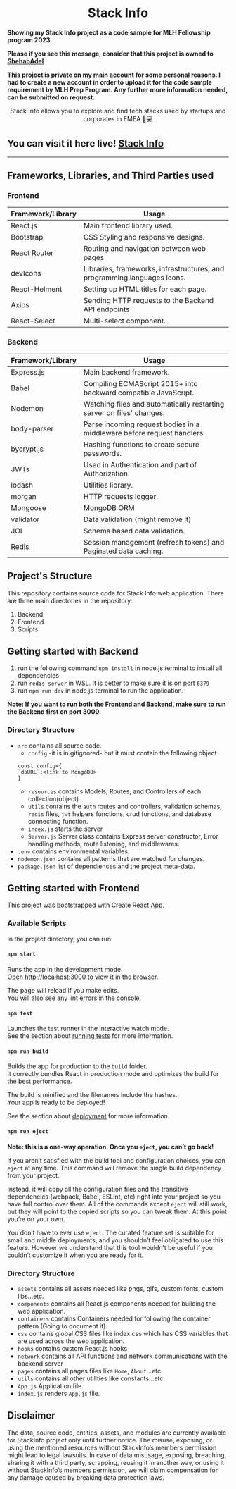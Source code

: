<h1 align="center">
Stack Info  
</h1>
<strong>
Showing my Stack Info project as a code sample for MLH Fellowship program 2023.
  
Please if you see this message, consider that this project is owned to [ShehabAdel](https://www.github.com/shehabadel) 

This project is private on my [main account](https://www.github.com/shehabadel) for some personal reasons. I had to create a new account in order to upload it for the code sample requirement by MLH Prep Program. Any further more information needed, can be submitted on request.</strong>
<p align="center">
Stack Info allows you to explore and find tech stacks used by startups and corporates in EMEA 🌠💻
</p>

## You can visit it here live! [Stack Info](https://stackinfo.me)
<hr>

## Frameworks, Libraries, and Third Parties used

### Frontend

| Framework/Library | Usage                                                                    |
|-------------------|--------------------------------------------------------------------------|
| React.js          | Main frontend library used.                                              |
| Bootstrap         | CSS Styling and responsive designs.                                      |
| React Router      | Routing and navigation between web pages                                 |
| devIcons          | Libraries, frameworks, infrastructures, and programming languages icons. |
| React-Helment     | Setting up HTML titles for each page.                                    |
| Axios             | Sending HTTP requests to the Backend API endpoints                       |
| React-Select      | Multi-select component.                                                  |


### Backend

| Framework/Library | Usage                                                                  |
|-------------------|------------------------------------------------------------------------|
| Express.js        | Main backend framework.                                                |
| Babel             | Compiling ECMAScript 2015+ into backward compatible JavaScript.        |
| Nodemon           | Watching files and automatically restarting server on files' changes.  |
| body-parser       | Parse incoming request bodies in a middleware before request handlers. |
| bycrypt.js        | Hashing functions to create secure passwords.                          |
| JWTs              | Used in Authentication and part of Authorization.                      |
| lodash            | Utilities library.                                                     |
| morgan            | HTTP requests logger.                                                  |
| Mongoose          | MongoDB ORM                                                            |
| validator         | Data validation (might remove it)                                      |
| JOI               | Schema based data validation.                                          |
| Redis             | Session management (refresh tokens) and Paginated data caching.        |


## Project's Structure
This repository contains source code for Stack Info web application. There are three main directories in the repository:

1. Backend
2. Frontend
3. Scripts

## Getting started with Backend

1) run the following command `npm install` in node.js terminal to install all dependencies
2) run `redis-server` in WSL. It is better to make sure it is on port `6379`
3) run `npm run dev` in node.js terminal to run the application.

**Note: If you want to run both the Frontend and Backend, make sure to run the Backend first on port 3000.**


### Directory Structure
- `src` contains all source code.
  - `config` -it is in gitignored- but it must contain the following object 
  ```
  const config={
  `dbURL`:<link to MongoDB>
  }
  ```
  - `resources` contains Models, Routes, and Controllers of each collection(object).
  - `utils` contains the `auth` routes and controllers, validation schemas, `redis` files, `jwt` helpers functions, 
    crud functions, and database connecting function.
  - `index.js` starts the server
  - `Server.js` Server class contains Express server constructor, Error handling methods, route listening, and middlewares.
- `.env` contains environmental variables.
- `nodemon.json` contains all patterns that are watched for changes.
- `package.json` list of dependiences and the project meta-data.

## Getting started with Frontend

This project was bootstrapped with [Create React App](https://github.com/facebook/create-react-app).

### Available Scripts

In the project directory, you can run:

#### `npm start`

Runs the app in the development mode.\
Open [http://localhost:3000](http://localhost:3000) to view it in the browser.

The page will reload if you make edits.\
You will also see any lint errors in the console.

#### `npm test`

Launches the test runner in the interactive watch mode.\
See the section about [running tests](https://facebook.github.io/create-react-app/docs/running-tests) for more information.

#### `npm run build`

Builds the app for production to the `build` folder.\
It correctly bundles React in production mode and optimizes the build for the best performance.

The build is minified and the filenames include the hashes.\
Your app is ready to be deployed!

See the section about [deployment](https://facebook.github.io/create-react-app/docs/deployment) for more information.

#### `npm run eject`

**Note: this is a one-way operation. Once you `eject`, you can’t go back!**

If you aren’t satisfied with the build tool and configuration choices, you can `eject` at any time. This command will remove the single build dependency from your project.

Instead, it will copy all the configuration files and the transitive dependencies (webpack, Babel, ESLint, etc) right into your project so you have full control over them. All of the commands except `eject` will still work, but they will point to the copied scripts so you can tweak them. At this point you’re on your own.

You don’t have to ever use `eject`. The curated feature set is suitable for small and middle deployments, and you shouldn’t feel obligated to use this feature. However we understand that this tool wouldn’t be useful if you couldn’t customize it when you are ready for it.


### Directory Structure

- `assets` contains all assets needed like pngs, gifs, custom fonts, custom libs...etc.
- `components` contains all React.js components needed for building the web application.
- `containers` contains Containers needed for following the container pattern (Going to document it).
- `css` contains global CSS files like index.css which has CSS variables that are used across the web application.
- `hooks` contains custom React.js hooks
- `network` contains all API functions and network communications with the backend server
- `pages` contains all pages files like `Home`, `About`...etc.
- `utils` contains all other utilities like constants...etc.
- `App.js` Application file.
- `index.js` renders `App.js` file.


## Disclaimer
The data, source code, entities, assets, and modules are currently available for StackInfo project only until further notice. The misuse, exposing, or using the mentioned resources without StackInfo’s members permission might lead to legal lawsuits. In case of data misusage, exposing, breaching, sharing it with a third party, scrapping, reusing it in another way, or using it without StackInfo’s members permission, we will claim compensation for any damage caused by breaking data protection laws.
